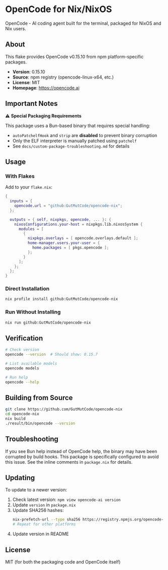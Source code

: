# OpenCode for Nix/NixOS

OpenCode - AI coding agent built for the terminal, packaged for NixOS and Nix users.

## About

This flake provides OpenCode v0.15.10 from npm platform-specific packages.

- **Version**: 0.15.10
- **Source**: npm registry (opencode-linux-x64, etc.)
- **License**: MIT
- **Homepage**: https://opencode.ai

## Important Notes

⚠️ **Special Packaging Requirements**

This package uses a Bun-based binary that requires special handling:

- `autoPatchelfHook` and `strip` are **disabled** to prevent binary corruption
- Only the ELF interpreter is manually patched using `patchelf`
- See `docs/custom-package-troubleshooting.md` for details

## Usage

### With Flakes

Add to your `flake.nix`:

```nix
{
  inputs = {
    opencode.url = "github:GutMutCode/opencode-nix";
  };

  outputs = { self, nixpkgs, opencode, ... }: {
    nixosConfigurations.your-host = nixpkgs.lib.nixosSystem {
      modules = [
        {
          nixpkgs.overlays = [ opencode.overlays.default ];
          home-manager.users.your-user = {
            home.packages = [ pkgs.opencode ];
          };
        }
      ];
    };
  };
}
```

### Direct Installation

```bash
nix profile install github:GutMutCode/opencode-nix
```

### Run Without Installing

```bash
nix run github:GutMutCode/opencode-nix
```

## Verification

```bash
# Check version
opencode --version  # Should show: 0.15.7

# List available models
opencode models

# Run help
opencode --help
```

## Building from Source

```bash
git clone https://github.com/GutMutCode/opencode-nix
cd opencode-nix
nix build
./result/bin/opencode --version
```

## Troubleshooting

If you see Bun help instead of OpenCode help, the binary may have been corrupted by build hooks. This package is specifically configured to avoid this issue. See the inline comments in `package.nix` for details.

## Updating

To update to a newer version:

1. Check latest version: `npm view opencode-ai version`
2. Update `version` in `package.nix`
3. Update SHA256 hashes:
   ```bash
   nix-prefetch-url --type sha256 https://registry.npmjs.org/opencode-linux-x64/-/opencode-linux-x64-VERSION.tgz
   # Repeat for other platforms
   ```
4. Update version in README

## License

MIT (for both the packaging code and OpenCode itself)
